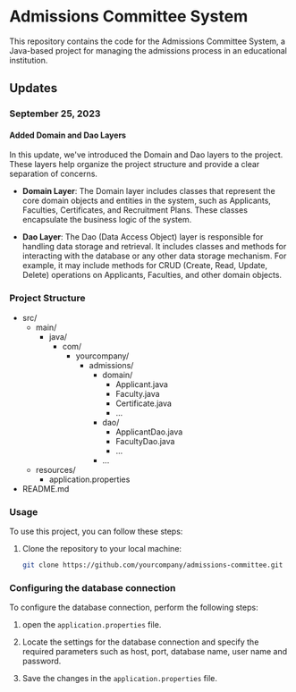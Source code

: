 # Admissions Committee System

This repository contains the code for the Admissions Committee System, a Java-based project for managing the admissions process in an educational institution.

## Updates

### September 25, 2023

#### Added Domain and Dao Layers

In this update, we've introduced the Domain and Dao layers to the project. These layers help organize the project structure and provide a clear separation of concerns.

- **Domain Layer**: The Domain layer includes classes that represent the core domain objects and entities in the system, such as Applicants, Faculties, Certificates, and Recruitment Plans. These classes encapsulate the business logic of the system.

- **Dao Layer**: The Dao (Data Access Object) layer is responsible for handling data storage and retrieval. It includes classes and methods for interacting with the database or any other data storage mechanism. For example, it may include methods for CRUD (Create, Read, Update, Delete) operations on Applicants, Faculties, and other domain objects.

### Project Structure

- src/
  - main/
    - java/
      - com/
        - yourcompany/
          - admissions/
            - domain/
              - Applicant.java
              - Faculty.java
              - Certificate.java
              - ...
            - dao/
              - ApplicantDao.java
              - FacultyDao.java
              - ...
            - ...
  - resources/
    - application.properties
- README.md


### Usage

To use this project, you can follow these steps:

1. Clone the repository to your local machine:

   ```bash
   git clone https://github.com/yourcompany/admissions-committee.git
   
### Configuring the database connection

To configure the database connection, perform the following steps:

1. open the `application.properties` file.

2. Locate the settings for the database connection and specify the required parameters such as host, port, database name, user name and password.

3. Save the changes in the `application.properties` file.
